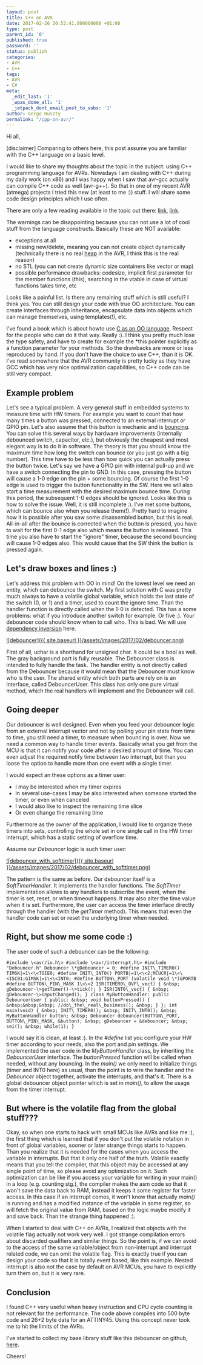 ```yaml
---
layout: post
title: C++ on AVR
date: 2017-02-26 20:52:41.000000000 +01:00
type: post
parent_id: '0'
published: true
password: ''
status: publish
categories:
- AVR
- C++
tags:
- AVR
- C#
meta:
  _edit_last: '1'
  _wpas_done_all: '1'
  _jetpack_dont_email_post_to_subs: '1'
author: Gergo Huszty
permalink: "/cpp-on-avr/"
---
```

Hi all,

[disclaimer] Comparing to others here, this post assume you are familiar with the C++ language on a basic level.

I would like to share my thoughts about the topic in the subject: using C++ programming language for AVRs. Nowadays I am dealing with C++ during my daily work (on x86) and I was happy when I saw that avr-gcc actually can compile C++ code as well (avr-g++). So that in one of my recent AVR (atmega) projects I tried this new (at least to me :)) stuff. I will share some code design principles which I use often.

There are only a few reading available in the topic out there: [link](http://www.atmel.com/webdoc/AVRLibcReferenceManual/FAQ_1faq_cplusplus.html), [link](http://www.lugs.ch/lib/vortraege/small-c++.pdf).

The warnings can be disappointing because you can not use a lot of cool stuff from the language constructs. Basically these are NOT available:

- exceptions at all
- missing new/delete, meaning you can not create object dynamically (technically there is no real [heap](https://en.wikipedia.org/wiki/Memory_management) in the AVR, I think this is the real reason)
- no STL (you can not create dynamic size containers like vector or map)
- possible performance drawbacks: codesize, implicit first parameter for the member functions (this), searching in the vtable in case of virtual functions takes time, etc

Looks like a painful list. Is there any remaining stuff which is still useful? I think yes. You can still design your code with true OO architecture. You can create interfaces through inheritance, encapsulate data into objects which can manage themselves, using templates(!), etc.

I've found a book which is about howto use [C as an OO language](https://www.cs.rit.edu/~ats/books/ooc.pdf). Respect for the people who can do it that way. Really :). I think you pretty much lose the type safety, and have to create for example the \*this pointer explicitly as a function parameter for your methods. So the drawbacks are more or less reproduced by hand. If you don't have the choice to use C++, than it is OK. I've read somewhere that the AVR community is pretty lucky as they have GCC which has very nice optimalization capabilities, so C++ code can be still very compact.<!--more-->

## Example problem

Let's see a typical problem. A very general stuff in embedded systems to measure time with HW timers. For example you want to count that how many times a button was pressed, connected to an external interrupt or GPIO pin. Let's also assume that this button is mechanic and is [bouncing](https://en.wikipedia.org/wiki/Switch#Contact_bounce). You can solve this several ways by hardware improvements (internally debounced switch, capacitor, etc.), but obviously the cheapest and most elegant way is to do it in software. The theory is that you should know the maximum time how long the switch can bounce (or you just go with a big number). This time have to be less than how quick you can actually press the button twice. Let's say we have a GPIO pin with internal pull-up and we have a switch connecting the pin to GND. In this case, pressing the button will cause a 1-0 edge on the pin + some bouncing. Of course the first 1-0 edge is used to trigger the button functionality in the SW. Here we will also start a time measurement with the desired maximum bounce time. During this period, the subsequent 1-0 edges should be ignored. Looks like this is how to solve the issue. Well, it is still incomplete :). I've met some buttons, which can bounce also when you release them(!). Pretty hard to imagine how it is possible after you saw some disassembled button, but this is real. All-in-all after the bounce is corrected when the button is pressed, you have to wait for the first 0-1 edge also which means the button is released. This time you also have to start the "ignore" timer, because the second bouncing will cause 1-0 edges also. This would cause that the SW think the button is pressed again.

## Let's draw boxes and lines :)

Let's address this problem with OO in mind! On the lowest level we need an entity, which can debounce the switch. My first solution with C was pretty much always to have a volatile global variable, which holds the last state of the switch (0, or 1) and a timer, used to count the ignore time. Than the handler function is directly called when the 1-0 is detected. This has a some problems: what if you introduce another switch for example. Or five :). Your debouncer code should know when to call who. This is bad. We will use [dependency inversion](http://stackoverflow.com/questions/26447502/explain-this-motivational-poster-about-dependency-inversion-principle) here.

[![debouncer]({{ site.baseurl }}/assets/images/2017/02/debouncer.png)](https://libesz.digitaltrip.hu/wp-content/uploads/debouncer.png)

First of all, uchar is a shorthand for unsigned char. It could be a bool as well. The gray background part is fully reusable. The Debouncer class is intended to fully handle the task. The handler entity is not directly called from the Debouncer because it would mean that the Debouncer must know who is the user. The shared entity which both parts are rely on is an interface, called DebouncerUser. This class has only one pure virtual method, which the real handlers will implement and the Debouncer will call.

## Going deeper

Our debouncer is well designed. Even when you feed your debouncer logic from an external interrupt vector and not by polling your pin state from time to time, you still need a timer, to measure when bouncing is over. Now we need a common way to handle timer events. Basically what you get from the MCU is that it can notify your code after a desired amount of time. You can even adjust the required notify time between two interrupt, but than you loose the option to handle more than one event with a single timer.

I would expect an these options as a timer user:

- I may be interested when my timer expires
- In several use-cases I may be also interested when someone started the timer, or even when canceled
- I would also like to inspect the remaining time slice
- Or even change the remaining time

Furthermore as the owner of the application, I would like to organize these timers into sets, controlling the whole set in one single call in the HW timer interrupt, which has a static setting of overflow time.

Assume our _Debouncer_ logic is such timer user:

[![debouncer_with_softtimer]({{ site.baseurl }}/assets/images/2017/02/debouncer_with_softtimer.png)](https://libesz.digitaltrip.hu/wp-content/uploads/debouncer_with_softtimer.png)

The pattern is the same as before. Our debouncer itself is a _SoftTimerHandler_. It implements the handler functions. The _SoftTimer_ implementation allows to any handlers to subscribe the event, when the timer is set, reset, or when timeout happens. It may also alter the time value when it is set. Furthermore, the user can access the timer interface directly through the handler (with the _getTimer_ method). This means that even the handler code can set or reset the underlying timer when needed.

## Right, but show me some code :)

The user code of such a debouncer can be the following:

```
#include \<avr/io.h\> #include \<avr/interrupt.h\> #include "Debouncer.h" Debouncer \*gDebouncer = 0; #define INIT\_TIMER0() TIMSK|=1\<\<TOIE0; #define INIT\_INT0() PORTB|=1\<\<2;MCUCR|=1\<\<ISC01;GIMSK|=1\<\<INT0; #define BUTTON\_PORT (volatile void \*)&PORTB #define BUTTON\_PIN\_MASK 1\<\<2 ISR(TIMER0\_OVF\_vect) { &nbsp; gDebouncer-\>getTimer()-\>tick(); } ISR(INT0\_vect) { &nbsp; gDebouncer-\>inputChanged(); } class MyButtonHandler: public DebouncerUser { public: &nbsp; void buttonPressed() { &nbsp;&nbsp;&nbsp; //do\_the\_real\_business(); &nbsp; } }; int main(void) { &nbsp; INIT\_TIMER0(); &nbsp; INIT\_INT0(); &nbsp; MyButtonHandler button; &nbsp; Debouncer debouncer(BUTTON\_PORT, BUTTON\_PIN\_MASK, &button); &nbsp; gDebouncer = &debouncer; &nbsp; sei(); &nbsp; while(1); }
```

I would say it is clean, at least :). In the _#define_ list you configure your HW timer according to your needs, also the port and pin settings. We implemented the user code in the _MyButtonHandler_ class, by inheriting the _DebouncerUser_ interface. The _buttonPressed_ function will be called when needed, without any bouncing. In the _main()_ we only need to initialize things (timer and INT0 here) as usual, than the point is to wire the handler and the _Debouncer_ object together, activate the interrupts, and that's it. There is a global debouncer object pointer which is set in _main()_, to allow the usage from the timer interrupt.

## But where is the volatile flag from the global stuff???

Okay, so when one starts to hack with small MCUs like AVRs and like me :), the first thing which is learned that if you don't put the volatile notation in front of global variables, sooner or later strange things starts to happen. Than you realize that it is needed for the cases when you access the variable in interrupts. But that it only one half of the truth. Volatile exactly means that you tell the compiler, that this object may be accessed at any single point of time, so please avoid any optimization on it. Such optimization can be like if you access your variable for writing in your main() in a loop (e.g. counting stg.), the compiler makes the asm code so that it won't save the data back to RAM, instead it keeps it some register for faster access. In this case if an interrupt comes, it won't know that actually _main()_ is running and has a modified instance of the variable in some register, so will fetch the original value from RAM, based on the logic maybe modify it and save back. Than the strange thing happened :).

When I started to deal with C++ on AVRs, I realized that objects with the volatile flag actually not work very well. I got strange compilation errors about discarded qualifiers and similar things. So the point is, if we can avoid to the access of the same variable/object from non-interrupt and interrupt related code, we can omit the volatile flag. This is exactly true if you can design your code so that it is totally event based, like this example. Nested interrupt is also not the case by default on AVR MCUs, you have to explicitly turn them on, but it is very rare.

## Conclusion

I found C++ very useful when heavy instruction and CPU cycle counting is not relevant for the performance. The code above compiles into 500 byte code and 26+2 byte data for an ATTINY45. Using this concept never took me to hit the limits of the AVRs.

I've started to collect my base library stuff like this debouncer on github, [here](https://github.com/libesz/AvrCppBaseLib).

Cheers!

